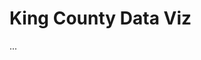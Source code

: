 # King County Data Viz

...

<div class="flourish-embed flourish-chart" data-src="visualisation/11109427"><script src="https://public.flourish.studio/resources/embed.js"></script></div>
